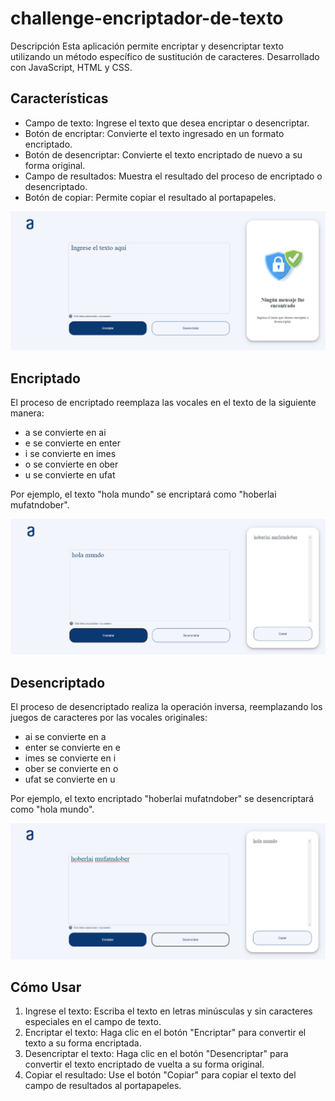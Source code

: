 # challenge-encriptador-de-texto

Descripción
Esta aplicación permite encriptar y desencriptar texto utilizando un método específico de sustitución de caracteres. Desarrollado con
JavaScript, HTML y CSS.


## Características
- Campo de texto: Ingrese el texto que desea encriptar o desencriptar.
- Botón de encriptar: Convierte el texto ingresado en un formato encriptado.
- Botón de desencriptar: Convierte el texto encriptado de nuevo a su forma original.
- Campo de resultados: Muestra el resultado del proceso de encriptado o desencriptado.
- Botón de copiar: Permite copiar el resultado al portapapeles.

![Imagen de la app en pantalla desktop](./assets/inicio_app.png)


## Encriptado
El proceso de encriptado reemplaza las vocales en el texto de la siguiente manera:

- a se convierte en ai
- e se convierte en enter
- i se convierte en imes
- o se convierte en ober
- u se convierte en ufat 

Por ejemplo, el texto "hola mundo" se encriptará como "hoberlai mufatndober".

![Imagen de la app en pantalla desktop](./assets/encriptado_app.png)


## Desencriptado
El proceso de desencriptado realiza la operación inversa, reemplazando los juegos de caracteres por las vocales originales:

- ai se convierte en a
- enter se convierte en e
- imes se convierte en i
- ober se convierte en o
- ufat se convierte en u

Por ejemplo, el texto encriptado "hoberlai mufatndober" se desencriptará como "hola mundo".

![Imagen de la app en pantalla desktop](./assets/desencriptado_app.png)

## Cómo Usar
1. Ingrese el texto: Escriba el texto en letras minúsculas y sin caracteres especiales en el campo de texto.
2. Encriptar el texto: Haga clic en el botón "Encriptar" para convertir el texto a su forma encriptada.
3. Desencriptar el texto: Haga clic en el botón "Desencriptar" para convertir el texto encriptado de vuelta a su forma original.
4. Copiar el resultado: Use el botón "Copiar" para copiar el texto del campo de resultados al portapapeles.